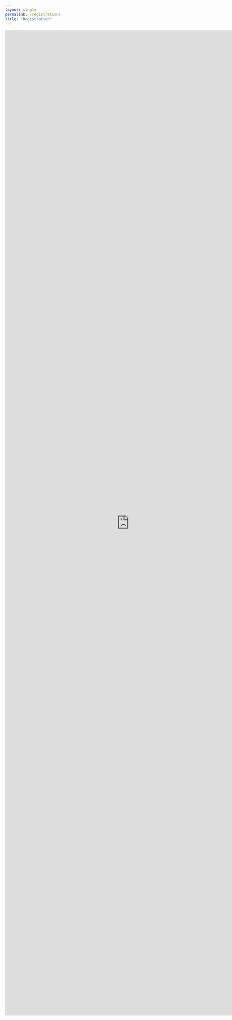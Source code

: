 ```yaml
---
layout: single
permalink: /registration/
title: "Registration"
---
```


<p align="center">

<iframe src="https://docs.google.com/forms/d/e/1FAIpQLScmajWqubb9ITHcR_vThk-aDp9o4mBzfOA7kd5Hv98Ndqitqg/viewform?embedded=true" width="800" height="3171" frameborder="0" marginheight="0" marginwidth="0">Loading…</iframe>

</p>
